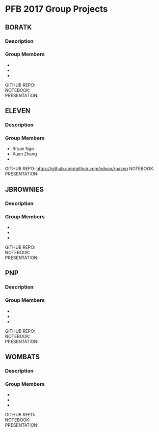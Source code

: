 # PFB 2017 Group Projects


## BORATK
### Description

### Group Members
-
-
-

GITHUB REPO:  
NOTEBOOK:   
PRESENTATION:  


## ELEVEN
### Description

### Group Members
- Bryan Ngo
- Xuan Zhang
- 

GITHUB REPO:  https://github.com/github.com/xdoan/rnaseq
NOTEBOOK:    
PRESENTATION:  

## JBROWNIES
### Description

### Group Members
-
-
-

GITHUB REPO:  
NOTEBOOK:   
PRESENTATION:  


## PNP
### Description

### Group Members
-
-
-


GITHUB REPO:  
NOTEBOOK:   
PRESENTATION:  


## WOMBATS
### Description

### Group Members
-
-
-

GITHUB REPO:  
NOTEBOOK:   
PRESENTATION:  
